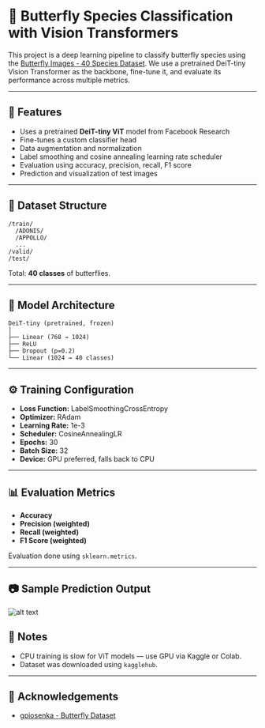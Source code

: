 # 🦋 Butterfly Species Classification with Vision Transformers

This project is a deep learning pipeline to classify butterfly species using the [Butterfly Images - 40 Species Dataset](https://www.kaggle.com/datasets/gpiosenka/butterfly-images40-species). We use a pretrained DeiT-tiny Vision Transformer as the backbone, fine-tune it, and evaluate its performance across multiple metrics.

---

## 🚀 Features

* Uses a pretrained **DeiT-tiny ViT** model from Facebook Research
* Fine-tunes a custom classifier head
* Data augmentation and normalization
* Label smoothing and cosine annealing learning rate scheduler
* Evaluation using accuracy, precision, recall, F1 score
* Prediction and visualization of test images

---

## 📁 Dataset Structure

```
/train/
  /ADONIS/
  /APPOLLO/
  ...
/valid/
/test/
```

Total: **40 classes** of butterflies.

---

## 🧠 Model Architecture

```
DeiT-tiny (pretrained, frozen)
│
├── Linear (768 → 1024)
├── ReLU
├── Dropout (p=0.2)
└── Linear (1024 → 40 classes)
```

---

## ⚙️ Training Configuration

* **Loss Function:** LabelSmoothingCrossEntropy
* **Optimizer:** RAdam
* **Learning Rate:** 1e-3
* **Scheduler:** CosineAnnealingLR
* **Epochs:** 30
* **Batch Size:** 32
* **Device:** GPU preferred, falls back to CPU

---

## 📊 Evaluation Metrics

* **Accuracy**
* **Precision (weighted)**
* **Recall (weighted)**
* **F1 Score (weighted)**

Evaluation done using `sklearn.metrics`.

---

## 📷 Sample Prediction Output

![alt text](<butterfly image-1.jpg>)

## 🧠 Notes

* CPU training is slow for ViT models — use GPU via Kaggle or Colab.
* Dataset was downloaded using `kagglehub`.

---

## 🙏 Acknowledgements

* [gpiosenka - Butterfly Dataset](https://www.kaggle.com/datasets/gpiosenka/butterfly-images40-species)
